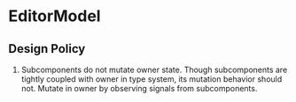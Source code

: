 EditorModel
===========





Design Policy
-------------

1.	Subcomponents do not mutate owner state.
	Though subcomponents are tightly coupled with owner in type system,
	its mutation behavior should not. Mutate in owner by observing signals
	from subcomponents.
	